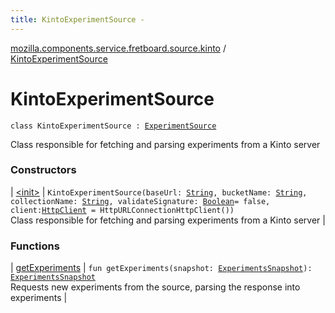 ```yaml
---
title: KintoExperimentSource - 
---
```


[mozilla.components.service.fretboard.source.kinto](../index.html) / [KintoExperimentSource](./index.html)

# KintoExperimentSource

`class KintoExperimentSource : `[`ExperimentSource`](../../mozilla.components.service.fretboard/-experiment-source/index.html)

Class responsible for fetching and
parsing experiments from a Kinto server

### Constructors

| [&lt;init&gt;](-init-.html) | `KintoExperimentSource(baseUrl: `[`String`](https://kotlinlang.org/api/latest/jvm/stdlib/kotlin/-string/index.html)`, bucketName: `[`String`](https://kotlinlang.org/api/latest/jvm/stdlib/kotlin/-string/index.html)`, collectionName: `[`String`](https://kotlinlang.org/api/latest/jvm/stdlib/kotlin/-string/index.html)`, validateSignature: `[`Boolean`](https://kotlinlang.org/api/latest/jvm/stdlib/kotlin/-boolean/index.html)` = false, client: `[`HttpClient`](../-http-client/index.html)` = HttpURLConnectionHttpClient())`<br>Class responsible for fetching and parsing experiments from a Kinto server |

### Functions

| [getExperiments](get-experiments.html) | `fun getExperiments(snapshot: `[`ExperimentsSnapshot`](../../mozilla.components.service.fretboard/-experiments-snapshot/index.html)`): `[`ExperimentsSnapshot`](../../mozilla.components.service.fretboard/-experiments-snapshot/index.html)<br>Requests new experiments from the source, parsing the response into experiments |


